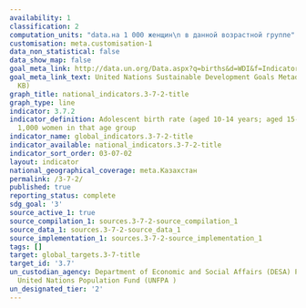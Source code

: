 ```yaml
---
availability: 1
classification: 2
computation_units: "data.на 1 000 женщин\n в данной возрастной группе"
customisation: meta.customisation-1
data_non_statistical: false
data_show_map: false
goal_meta_link: http://data.un.org/Data.aspx?q=births&d=WDI&f=Indicator_Code%3aSP.ADO.TFRT
goal_meta_link_text: United Nations Sustainable Development Goals Metadata (PDF 90.8
  KB)
graph_title: national_indicators.3-7-2-title
graph_type: line
indicator: 3.7.2
indicator_definition: Adolescent birth rate (aged 10-14 years; aged 15-19 years) per
  1,000 women in that age group
indicator_name: global_indicators.3-7-2-title
indicator_available: national_indicators.3-7-2-title
indicator_sort_order: 03-07-02
layout: indicator
national_geographical_coverage: meta.Казахстан
permalink: /3-7-2/
published: true
reporting_status: complete
sdg_goal: '3'
source_active_1: true
source_compilation_1: sources.3-7-2-source_compilation_1
source_data_1: sources.3-7-2-source_data_1
source_implementation_1: sources.3-7-2-source_implementation_1
tags: []
target: global_targets.3-7-title
target_id: '3.7'
un_custodian_agency: Department of Economic and Social Affairs (DESA) Population Division
  United Nations Population Fund (UNFPA )
un_designated_tier: '2'
---
```

